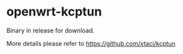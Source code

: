 # openwrt-kcptun

Binary in release for download.

More details please refer to https://github.com/xtaci/kcptun
